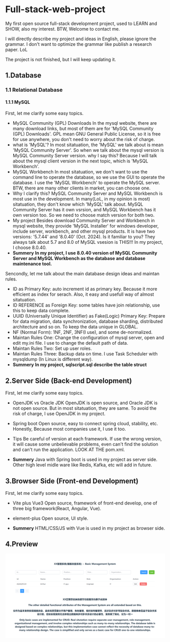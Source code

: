 # Full-stack-web-project

My first open source full-stack development project, used to LEARN and SHOW, also my interest. BTW, Welcome to contact me.  

I will directly describe my project and ideas in English, please ignore the grammar. I don't want to optimize the grammar like publish a research paper. LoL

The project is not finished, but I will keep updating it.

## 1.Database

### 1.1 Relational Database

#### 1.1.1 MySQL

First, let me clarify some easy topics.  
- MySQL Community (GPL) Downloads
In the mysql website, there are many download links, but most of them are for 'MySQL Community (GPL) Downloads'. GPL mean GNU General Public License, so it is free for use anywhere, you don't need to worry about the risk of charge.
- what is 'MySQL'?
In most sitatuation, the 'MySQL' we talk about is mean 'MySQL Community Server'. So when we talk about the mysql version is MySQL Community Server version.
why I say this? Because I will talk about the mysql client version in the next topic, which is 'MySQL Workbench'. 
- MySQL Workbench
In most sitatuation, we don't want to use the command line to operate the database, so we use the GUI to operate the database. I use the 'MySQL Workbench' to operate the MySQL server. BTW, there are many other clients in market, you can choose one.
- Why I clarify this?
MySQL Community Server and MySQL Workbench is most use in the development. In many(LoL, in my opinion is most) sitatuation, they don't know which 'MySQL' talk about. MySQL Community Server has it own vsrsion, and MySQL Workbench has it own version too. So we need to choose match version for both two. 
- My project
Besides download Community Server and Workbench in mysql website, they provide 'MySQL Installer' for windows developer, include server, workbench, and other mysql products. It is have two versions: '5.7.44' and '8.0.40' (Oct. 2024). Is it familiar to you? They always talk about 5.7 and 8.0 of MySQL vsesion is THIS!!! 
In my project, I choose 8.0.40.
- **Summery**
**In my project, I use 8.0.40 version of MySQL Community Server and MySQL Workbench as the database and database maintenance tool.**

Sencondly, let me talk about the main database design ideas and maintan rules.
- ID as Primary Key: auto increment id as primary key. Because it more efficient as index for serach. Also, it easy and usefull way of almost sitatuation.
- ID REFERENCE as Foreign Key: some tables have join relationship, use this to keep data complete.
- UUID (Universally Unique Identifier) as Fake(Logic) Primary Key: Prepare for data migration, data synchronization, database sharding, distributed architecture and so on. To keep the data unique in GLOBAL.
- NF (Normal Form): 1NF, 2NF, 3NF(I use), and some de-normalized.
- Maintan Rules One: Change the configuration of mysql server, open and edit my.ini file. I use to change the default path of data.
- Maintan Rules Two: Set up user roles.
- Maintan Rules Three: Backup data on time. I use Task Scheduler with mysqldump (In Linux is different way).
- **Summery**
**In my project, sqlscript.sql describe the table struct**

## 2.Server Side (Back-end Development)

First, let me clarify some easy topics.   

- OpenJDK vs Oracle JDK
OpenJDK is open source, and Oracle JDK is not open source. But in most sitatuation, they are same. To avoid the risk of charge, I use OpenJDK in my project.

- Spring boot
Open source, easy to connect spring cloud, stability, etc. Honestly, Because most companies use it, I use it too.

- Tips
Be careful of version at each framework. If use the wrong version, it will cause some unbelievable problems, even can't find the solution and can't run the application. LOOK AT THE pom.xml.

- **Summery**
Java with Spring boot is used in my project as server side. Other high level midle ware like Redis, Kafka, etc will add in future.


## 3.Browser Side (Front-end Development)

First, let me clarify some easy topics.   

- Vite plus Vue3
Open source, framework of front-end develop, one of three big framework(React, Angular, Vue).

- element-plus
Open source, UI style.

- **Summery**
HTML/CSS/JS with Vue is used in my project as browser side.

## 4.Preview
![Alt text](image.png)